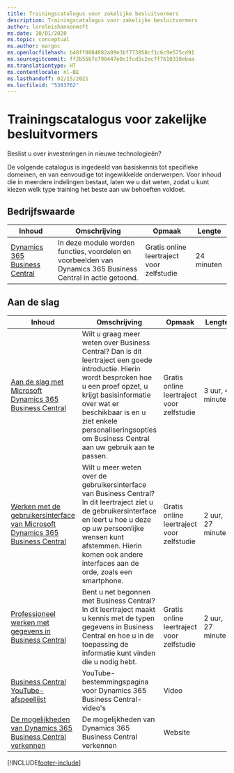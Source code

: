 ```yaml
---
title: Trainingscatalogus voor zakelijke besluitvormers
description: Trainingscatalogus voor zakelijke besluitvormers
author: loreleishannonmsft
ms.date: 10/01/2020
ms.topic: conceptual
ms.author: margoc
ms.openlocfilehash: b48ff8084082a09e3bf773858cf1c6c9e575cd91
ms.sourcegitcommit: ff2b55b7e790447e0c1fcd5c2ec7f7610338ebaa
ms.translationtype: HT
ms.contentlocale: nl-BE
ms.lasthandoff: 02/15/2021
ms.locfileid: "5383762"
---
```

# <a name="business-decision-makers-learning-catalog"></a>Trainingscatalogus voor zakelijke besluitvormers

Beslist u over investeringen in nieuwe technologieën?

De volgende catalogus is ingedeeld van basiskennis tot specifieke domeinen, en van eenvoudige tot ingewikkelde onderwerpen. Voor inhoud die in meerdere indelingen bestaat, laten we u dat weten, zodat u kunt kiezen welk type training het beste aan uw behoeften voldoet.  

## <a name="business-value"></a>Bedrijfswaarde<a name="busvalue"></a>

| Inhoud                                                                 | Omschrijving                                                                                                | Opmaak                                | Lengte     |
|----------------------------------------------------------------------------------------------------------------|------------------------------------------------------------------------------------------------------------|---------------------------------------|------------|
| [Dynamics 365 Business Central](https://docs.microsoft.com/learn/modules/dynamics-365-business-central/) | In deze module worden functies, voordelen en voorbeelden van Dynamics 365 Business Central in actie getoond. | Gratis online leertraject voor zelfstudie | 24 minuten |

## <a name="getting-started"></a>Aan de slag<a name="get-started"></a>

| Inhoud                                                                                                                             | Omschrijving                                                                                                                                                                                                                                                                                      | Opmaak                                | Lengte             |
|------------------------------------------------------------------------------------------------------------------------------------------------------------------------------|--------------------------------------------------------------------------------------------------------------------------------------------------------------------------------------------------------------------------------------------------------------------------------------------------|---------------------------------------|--------------------|
| [Aan de slag met Microsoft Dynamics 365 Business Central](https://docs.microsoft.com/learn/paths/get-started-dynamics-365-business-central/)                          | Wilt u graag meer weten over Business Central? Dan is dit leertraject een goede introductie. Hierin wordt besproken hoe u een proef opzet, u krijgt basisinformatie over wat er beschikbaar is en u ziet enkele personaliseringsopties om Business Central aan uw gebruik aan te passen. | Gratis online leertraject voor zelfstudie | 3 uur, 4 minuten  |
| [Werken met de gebruikersinterface van Microsoft Dynamics 365 Business Central](https://docs.microsoft.com/learn/paths/work-with-user-interface-dynamics-365-business-central/) | Wilt u meer weten over de gebruikersinterface van Business Central? In dit leertraject ziet u de gebruikersinterface en leert u hoe u deze op uw persoonlijke wensen kunt afstemmen. Hierin komen ook andere interfaces aan de orde, zoals een smartphone.                                                                               | Gratis online leertraject voor zelfstudie | 2 uur, 27 minuten |
| [Professioneel werken met gegevens in Business Central](https://docs.microsoft.com/learn/paths/work-pro-data-dynamics-365-business-central)                                    | Bent u net begonnen met Business Central? In dit leertraject maakt u kennis met de typen gegevens in Business Central en hoe u in de toepassing de informatie kunt vinden die u nodig hebt.                                                                                                  | Gratis online leertraject voor zelfstudie | 2 uur, 27 minuten |
| [Business Central YouTube-afspeellijst](https://www.youtube.com/playlist?list=PLcakwueIHoT-wVFPKUtmxlqcG1kJ0oqq4)                                                                | YouTube-bestemmingspagina voor Dynamics 365 Business Central-video's                                                                                                                                                                                                                                    | Video                                 |                    |
| [De mogelijkheden van Dynamics 365 Business Central verkennen](https://dynamics.microsoft.com/business-central/capabilities/)                                                    | De mogelijkheden van Dynamics 365 Business Central verkennen                                                                                                                                                                                                                                               | Website                               |                    |


[!INCLUDE[footer-include](../includes/footer-banner.md)]